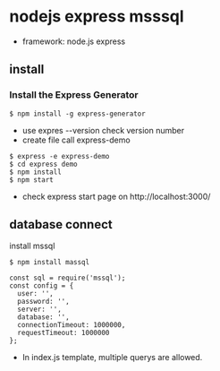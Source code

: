 # nodejs express msssql

* framework: node.js express

## install
### Install the Express Generator
```
$ npm install -g express-generator
```
* use expres --version check version number
* create file call express-demo
```
$ express -e express-demo
$ cd express demo
$ npm install
$ npm start
```
* check express start page on http://localhost:3000/

## database connect 
install mssql
```
$ npm install massql
```

```
const sql = require('mssql');
const config = {
  user: '',
  password: '',
  server: '',
  database: '',
  connectionTimeout: 1000000,
  requestTimeout: 1000000
};
```
* In index.js template, multiple querys are allowed.
